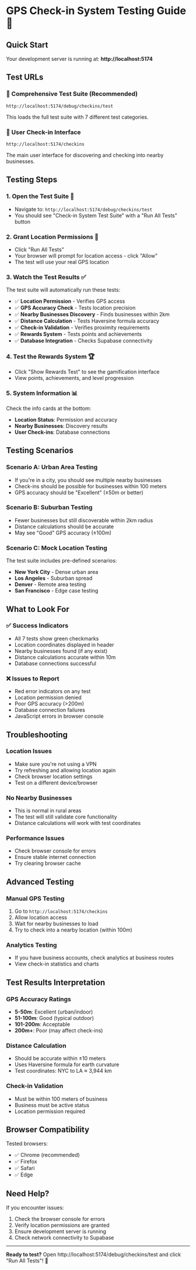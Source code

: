 # GPS Check-in System Testing Guide 🧪

## Quick Start

Your development server is running at: **http://localhost:5174**

## Test URLs

### 🔬 Comprehensive Test Suite (Recommended)
```
http://localhost:5174/debug/checkins/test
```
This loads the full test suite with 7 different test categories.

### 👥 User Check-in Interface
```
http://localhost:5174/checkins
```
The main user interface for discovering and checking into nearby businesses.

## Testing Steps

### 1. **Open the Test Suite** 🎯
   - Navigate to: `http://localhost:5174/debug/checkins/test`
   - You should see "Check-in System Test Suite" with a "Run All Tests" button

### 2. **Grant Location Permissions** 📍
   - Click "Run All Tests"
   - Your browser will prompt for location access - click "Allow"
   - The test will use your real GPS location

### 3. **Watch the Test Results** ✅
   The test suite will automatically run these tests:
   
   - ✅ **Location Permission** - Verifies GPS access
   - ✅ **GPS Accuracy Check** - Tests location precision
   - ✅ **Nearby Businesses Discovery** - Finds businesses within 2km
   - ✅ **Distance Calculation** - Tests Haversine formula accuracy
   - ✅ **Check-in Validation** - Verifies proximity requirements
   - ✅ **Rewards System** - Tests points and achievements
   - ✅ **Database Integration** - Checks Supabase connectivity

### 4. **Test the Rewards System** 🏆
   - Click "Show Rewards Test" to see the gamification interface
   - View points, achievements, and level progression

### 5. **System Information** 📊
   Check the info cards at the bottom:
   - **Location Status**: Permission and accuracy
   - **Nearby Businesses**: Discovery results
   - **User Check-ins**: Database connections

## Testing Scenarios

### Scenario A: Urban Area Testing
- If you're in a city, you should see multiple nearby businesses
- Check-ins should be possible for businesses within 100 meters
- GPS accuracy should be "Excellent" (±50m or better)

### Scenario B: Suburban Testing  
- Fewer businesses but still discoverable within 2km radius
- Distance calculations should be accurate
- May see "Good" GPS accuracy (±100m)

### Scenario C: Mock Location Testing
The test suite includes pre-defined scenarios:
- **New York City** - Dense urban area
- **Los Angeles** - Suburban spread
- **Denver** - Remote area testing
- **San Francisco** - Edge case testing

## What to Look For

### ✅ **Success Indicators**
- All 7 tests show green checkmarks
- Location coordinates displayed in header
- Nearby businesses found (if any exist)
- Distance calculations accurate within 10m
- Database connections successful

### ❌ **Issues to Report**
- Red error indicators on any test
- Location permission denied
- Poor GPS accuracy (>200m)
- Database connection failures
- JavaScript errors in browser console

## Troubleshooting

### Location Issues
- Make sure you're not using a VPN
- Try refreshing and allowing location again
- Check browser location settings
- Test on a different device/browser

### No Nearby Businesses
- This is normal in rural areas
- The test will still validate core functionality
- Distance calculations will work with test coordinates

### Performance Issues
- Check browser console for errors
- Ensure stable internet connection
- Try clearing browser cache

## Advanced Testing

### Manual GPS Testing
1. Go to `http://localhost:5174/checkins`
2. Allow location access
3. Wait for nearby businesses to load
4. Try to check into a nearby location (within 100m)

### Analytics Testing
- If you have business accounts, check analytics at business routes
- View check-in statistics and charts

## Test Results Interpretation

### GPS Accuracy Ratings
- **5-50m**: Excellent (urban/indoor)
- **51-100m**: Good (typical outdoor)
- **101-200m**: Acceptable
- **200m+**: Poor (may affect check-ins)

### Distance Calculation
- Should be accurate within ±10 meters
- Uses Haversine formula for earth curvature
- Test coordinates: NYC to LA ≈ 3,944 km

### Check-in Validation
- Must be within 100 meters of business
- Business must be active status
- Location permission required

## Browser Compatibility

Tested browsers:
- ✅ Chrome (recommended)
- ✅ Firefox  
- ✅ Safari
- ✅ Edge

## Need Help?

If you encounter issues:
1. Check the browser console for errors
2. Verify location permissions are granted
3. Ensure development server is running
4. Check network connectivity to Supabase

---

**Ready to test?** Open http://localhost:5174/debug/checkins/test and click "Run All Tests"! 🚀